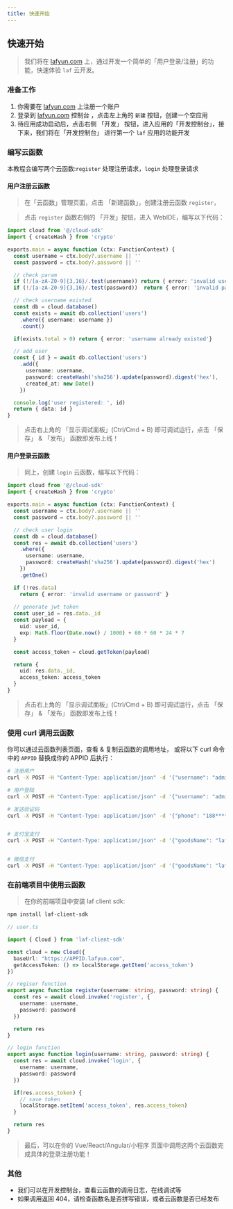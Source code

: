 ```yaml
---
title: 快速开始
---
```


## 快速开始

> 我们将在 [lafyun.com](https://www.lafyun.com) 上，通过开发一个简单的「用户登录/注册」的功能，快速体验 `laf` 云开发。

### 准备工作
  
  1. 你需要在 [lafyun.com](https://www.lafyun.com) 上注册一个账户
  2. 登录到 [lafyun.com](https://www.lafyun.com) 控制台 ，点击左上角的 `新建` 按钮，创建一个空应用
  3. 待应用成功启动后，点击右侧 「开发」 按钮，进入应用的「开发控制台」，接下来，我们将在「开发控制台」 进行第一个 `laf` 应用的功能开发

### 编写云函数

本教程会编写两个云函数:`register` 处理注册请求，`login` 处理登录请求

#### 用户注册云函数
  
> 在「云函数」管理页面，点击 「新建函数」，创建注册云函数 `register`，

> 点击 `register` 函数右侧的 「开发」按钮，进入 WebIDE，编写以下代码：

```ts
import cloud from '@/cloud-sdk'
import { createHash } from 'crypto'

exports.main = async function (ctx: FunctionContext) {
  const username = ctx.body?.username || ''
  const password = ctx.body?.password || ''

  // check param
  if (!/[a-zA-Z0-9]{3,16}/.test(username)) return { error: 'invalid username' }
  if (!/[a-zA-Z0-9]{3,16}/.test(password))  return { error: 'invalid password' }

  // check username existed
  const db = cloud.database()
  const exists = await db.collection('users')
    .where({ username: username })
    .count()

  if(exists.total > 0) return { error: 'username already existed'}

  // add user
  const { id } = await db.collection('users')
    .add({
      username: username,
      password: createHash('sha256').update(password).digest('hex'),
      created_at: new Date()
    })

  console.log('user registered: ', id)
  return { data: id }
}
```

> 点击右上角的 「显示调试面板」(Ctrl/Cmd + B) 即可调试运行，点击 「保存」 & 「发布」 函数即发布上线！


#### 用户登录云函数

> 同上，创建 `login` 云函数，编写以下代码：

```ts
import cloud from '@/cloud-sdk'
import { createHash } from 'crypto'

exports.main = async function (ctx: FunctionContext) {
  const username = ctx.body?.username || ''
  const password = ctx.body?.password || ''

  // check user login
  const db = cloud.database()
  const res = await db.collection('users')
    .where({
      username: username,
      password: createHash('sha256').update(password).digest('hex')
    })
    .getOne()

  if (!res.data)
    return { error: 'invalid username or password' }
  
  // generate jwt token
  const user_id = res.data._id
  const payload = {
    uid: user_id,
    exp: Math.floor(Date.now() / 1000) + 60 * 60 * 24 * 7
  }

  const access_token = cloud.getToken(payload)

  return {
    uid: res.data._id,
    access_token: access_token
  }
}
```

> 点击右上角的 「显示调试面板」(Ctrl/Cmd + B) 即可调试运行，点击 「保存」 & 「发布」 函数即发布上线！



### 使用 curl 调用云函数

你可以通过云函数列表页面，查看 & 复制云函数的调用地址，
或将以下 curl 命令中的 `APPID` 替换成你的 APPID 后执行：
```bash
# 注册用户
curl -X POST -H "Content-Type: application/json" -d '{"username": "admin", "password": "admin"}' https://APPID.lafyun.com/register

# 用户登陆
curl -X POST -H "Content-Type: application/json" -d '{"username": "admin", "password": "admin"}' https://APPID.lafyun.com/login

# 发送验证码
curl -X POST -H "Content-Type: application/json" -d '{"phone": "188****2577", "code": "123456"}' https://APPID.lafyun.com/sendsms


# 支付宝支付
curl -X POST -H "Content-Type: application/json" -d '{"goodsName": "laf", "goodsDetail": "让开发更简单","totalFee":10}' https://APPID.lafyun.com/aliPay


# 微信支付
curl -X POST -H "Content-Type: application/json" -d '{"goodsName": "laf", "goodsDetail": "让开发更简单","totalFee":10}' https://APPID.lafyun.com/wxPay

```

### 在前端项目中使用云函数

> 在你的前端项目中安装 laf client sdk:

```bash
npm install laf-client-sdk
```


```ts
// user.ts

import { Cloud } from 'laf-client-sdk'

const cloud = new Cloud({ 
  baseUrl: "https://APPID.lafyun.com",
  getAccessToken: () => localStorage.getItem('access_token')
})

// regiser function
export async function register(username: string, password: string) {
  const res = await cloud.invoke('register', {
    username: username,
    password: password
  })

  return res
}

// login function
export async function login(username: string, password: string) {
  const res = await cloud.invoke('login', {
    username: username,
    password: password
  })

  if(res.access_token) {
    // save token
    localStorage.setItem('access_token', res.access_token)
  }

  return res
}
```

> 最后，可以在你的 Vue/React/Angular/小程序 页面中调用这两个云函数完成具体的登录注册功能！


### 其他

  - 我们可以在开发控制台，查看云函数的调用日志，在线调试等
  - 如果调用返回 404，请检查函数名是否拼写错误，或者云函数是否已经发布
